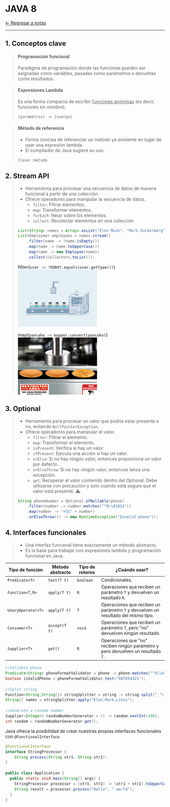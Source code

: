 # JAVA 8

[← Regresar a notas](../../README.md) <br>

---

## 1. Conceptos clave

> #### Programación funcional
> Paradigma de programación donde las funciones pueden ser asignadas como variables, pasadas como parámetros o devueltas como resultados.

> #### Expresiones Lambda
> Es una forma compacta de escribir <u>funciones anónimas</u> (es decir, funciones sin nombre).
> 
> ```java
> (parámetros) -> {cuerpo}
> ```

> #### Método de referencia
> - Forma concisa de referenciar un método ya existente en lugar de usar una expresión lambda.
> - El compilador de Java sugiere su uso.
> ```java
> Clase::método
> ```

## 2. Stream API
> - Herramienta para procesar una secuencia de datos de manera funcional a partir de una colección.
> - Ofrece operadores para manipular la secuencia de datos.
>   - `filter`: Filtrar elementos. 
>   - `map`: Transformar elementos.
>   - `forEach`: Iterar sobre los elementos.
>   - `collect`: Recolectar elementos en una colección.
> 
> ```java
> List<String> names = Arrays.asList("Elon Musk", "Mark Zuckerberg", "Linus Torvalds", "");
> List<Employee> employees = names.stream()
>     .filter(name -> !name.isEmpty())
>     .map(name -> name.toUpperCase())
>     .map(name -> new Employee(name))
>     .collect(Collectors.toList());
> ```
> **filter(`user -> !ROBOT.equals(user.getType())`)** <br>
> <img src="../resources/images/23-java8/filter.gif" width="250" height="180">
>
> **map(`pancake -> mapper.convert(pancake)`)** <br>
> <img src="../resources/images/23-java8/map.gif" width="250" height="180">

## 3. Optional
> - Herramienta para procesar un valor que podría estar presente o no, evitando `NullPointerException`.
> - Ofrece operadores para manipular el valor.
>   - `filter`: Filtrar el elemento.
>   - `map`: Transformar el elemento.
>   - `isPresent`: Verifica si hay un valor.
>   - `ifPresent`: Ejecuta una acción si hay un valor.
>   - `orElse`: Si no hay ningún valor, entonces proporciona un valor por defecto .
>   - `orElseThrow`: Si no hay ningún valor, entonces lanza una excepción.
>   - `get`: Recuperar el valor contenido dentro del Optional. Debe utilizarse con precaución y solo cuando está seguro que el valor está presente. ⚠️
>
> ```java
> String phoneNumber = Optional.ofNullable(phone)
>     .filter(number -> number.matches("^9\\d{8}$"))
>     .map(number -> "+51" + number)
>     .orElseThrow(() -> new RuntimeException("Invalid phone"));
> ```

## 4. Interfaces funcionales
> - Una interfaz funcional tiene exactamente un método abstracto.
> - Es la base para trabajar con expresiones lambda y programación funcional en Java.

| Tipo de función    | Método abstracto   | Tipo de retorno | ¿Cuándo usar?                                                                     |
|--------------------|--------------------|-----------------|-----------------------------------------------------------------------------------|
| `Predicate<T>`     | `test(T t)`        | `boolean`       | Condicionales.                                                                    |
| `Function<T,R>`    | `apply(T t)`       | `R`             | Operaciones que reciben un parámetro `T` y devuelven un resultado `R`.            |
| `UnaryOperator<T>` | `apply(T t)`       | `T`             | Operaciones que reciben un parámetro `T` y devuelven un resultado del mismo tipo. |
| `Consumer<T>`      | `accept(T t)`      | `void`          | Operaciones que reciben un parámetro `T`, pero "no" devuelven ningún resultado.   |
| `Supplier<T>`      | `get()`            | `R`             | Operaciones que "no" reciben ningún parámetro y pero devuelven un resultado `T`.  |

```java
//Validate phone
Predicate<String> phoneFormatValidator = phone -> phone.matches("^9\\d{8}$");
boolean isValidPhone = phoneFormatValidator.test("987654321");

//Split string
Function<String,String[]> stringSplitter = string -> string.split(",");
String[] names = stringSplitter.apply("Elon,Mark,Linus");

//Generate a random number
Supplier<Integer> randomNumberGenerator = () -> random.nextInt(100);
int random = randomNumberGenerator.get();
```


Java ofrece la posibilidad de crear nuestras propias interfaces funcionales con `@FunctionalInterface`

```java
@FunctionalInterface
interface StringProcessor {
    String process(String str1, String str2);
}

public class Application {
  public static void main(String[] args) {
    StringProcessor processor = (str1, str2) -> (str1 + str2).toUpperCase();
    String result = processor.process("Hello", " world");
  }
}
```